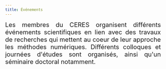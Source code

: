 ```yaml
---
title: Événements
---
```


<div style="position:relative; font-size:20px; text-align: justify; text-justify: inter-word;">Les membres du CERES organisent différents événements scientifiques en lien avec des travaux de recherches qui mettent au coeur de leur approche les méthodes numériques. Différents colloques et journées d'études sont organisés, ainsi qu'un séminaire doctoral notamment.</div>